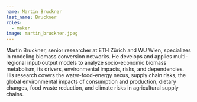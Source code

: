 ```yaml
---
name: Martin Bruckner
last_name: Bruckner
roles:
  - maker
image: martin_bruckner.jpeg
---
```

Martin Bruckner, senior researcher at ETH Zürich and WU Wien, specializes in modeling biomass conversion networks. He develops and applies multi-regional input-output models to analyze socio-economic biomass metabolism, its drivers, environmental impacts, risks, and dependencies. His research covers the water-food-energy nexus, supply chain risks, the global environmental impacts of consumption and production, dietary changes, food waste reduction, and climate risks in agricultural supply chains.